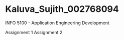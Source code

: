 # Kaluva_Sujith_002768094
INFO 5100  - Application Engineering Development

Assignment 1
Assignment 2
